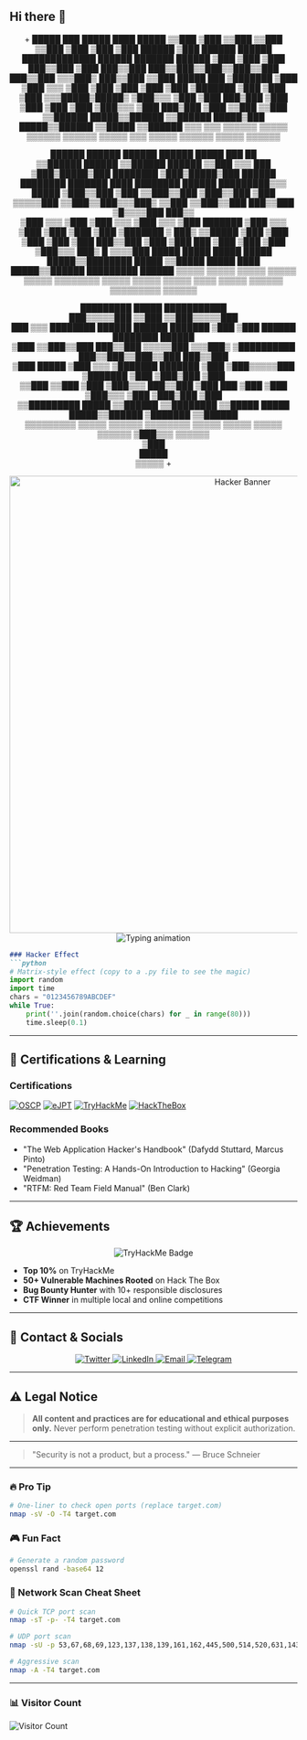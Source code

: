 ## Hi there 👋

<!--
**MrMartinezDeveloper/MrMartinezDeveloper** is a ✨ _special_ ✨ repository because its `README.md` (this file) appears on your GitHub profile.

Here are some ideas to get you started:

- 🔭 I’m currently working on ...
- 🌱 I’m currently learning ...
- 👯 I’m looking to collaborate on ...
- 🤔 I’m looking for help with ...
- 💬 Ask me about ...
- 📫 How to reach me: ...
- 😄 Pronouns: ...
- ⚡ Fun fact: ...
-->

<div align="center" color="green">
+                                                                                                                        
 █████   ███   █████          ████                                                 █████                                 
▒▒███   ▒███  ▒▒███          ▒▒███                                                ▒▒███                                  
 ▒███   ▒███   ▒███   ██████  ▒███   ██████   ██████  █████████████    ██████     ███████    ██████                      
 ▒███   ▒███   ▒███  ███▒▒███ ▒███  ███▒▒███ ███▒▒███▒▒███▒▒███▒▒███  ███▒▒███   ▒▒▒███▒    ███▒▒███                     
 ▒▒███  █████  ███  ▒███████  ▒███ ▒███ ▒▒▒ ▒███ ▒███ ▒███ ▒███ ▒███ ▒███████      ▒███    ▒███ ▒███                     
  ▒▒▒█████▒█████▒   ▒███▒▒▒   ▒███ ▒███  ███▒███ ▒███ ▒███ ▒███ ▒███ ▒███▒▒▒       ▒███ ███▒███ ▒███                     
    ▒▒███ ▒▒███     ▒▒██████  █████▒▒██████ ▒▒██████  █████▒███ █████▒▒██████      ▒▒█████ ▒▒██████                      
     ▒▒▒   ▒▒▒       ▒▒▒▒▒▒  ▒▒▒▒▒  ▒▒▒▒▒▒   ▒▒▒▒▒▒  ▒▒▒▒▒ ▒▒▒ ▒▒▒▒▒  ▒▒▒▒▒▒        ▒▒▒▒▒   ▒▒▒▒▒▒                       
                                                                                                                        
                                                                                                                        
                                                                                                                        
 ██████   ██████           ██████   ██████                      █████     ███                                  ██        
▒▒██████ ██████           ▒▒██████ ██████                      ▒▒███     ▒▒▒                                  ███        
 ▒███▒█████▒███  ████████  ▒███▒█████▒███   ██████   ████████  ███████   ████  ████████    ██████   █████████▒▒▒   █████ 
 ▒███▒▒███ ▒███ ▒▒███▒▒███ ▒███▒▒███ ▒███  ▒▒▒▒▒███ ▒▒███▒▒███▒▒▒███▒   ▒▒███ ▒▒███▒▒███  ███▒▒███ ▒█▒▒▒▒███      ███▒▒  
 ▒███ ▒▒▒  ▒███  ▒███ ▒▒▒  ▒███ ▒▒▒  ▒███   ███████  ▒███ ▒▒▒   ▒███     ▒███  ▒███ ▒███ ▒███████  ▒   ███▒      ▒▒█████ 
 ▒███      ▒███  ▒███      ▒███      ▒███  ███▒▒███  ▒███       ▒███ ███ ▒███  ▒███ ▒███ ▒███▒▒▒     ███▒   █     ▒▒▒▒███
 █████     █████ █████     █████     █████▒▒████████ █████      ▒▒█████  █████ ████ █████▒▒██████   █████████     ██████ 
▒▒▒▒▒     ▒▒▒▒▒ ▒▒▒▒▒     ▒▒▒▒▒     ▒▒▒▒▒  ▒▒▒▒▒▒▒▒ ▒▒▒▒▒        ▒▒▒▒▒  ▒▒▒▒▒ ▒▒▒▒ ▒▒▒▒▒  ▒▒▒▒▒▒   ▒▒▒▒▒▒▒▒▒     ▒▒▒▒▒▒  
                                                                                                                        
                                                                                                                        
                                                                                                                        
   █████████                                █████       ███████████                                                      
  ███▒▒▒▒▒███                              ▒▒███       ▒▒███▒▒▒▒▒███                                                     
 ███     ▒▒▒  ████████   ██████   ██████   ███████      ▒███    ▒███   ██████  ████████   ██████                         
▒███         ▒▒███▒▒███ ███▒▒███ ▒▒▒▒▒███ ▒▒▒███▒       ▒██████████   ███▒▒███▒▒███▒▒███ ███▒▒███                        
▒███    █████ ▒███ ▒▒▒ ▒███████   ███████   ▒███        ▒███▒▒▒▒▒███ ▒███████  ▒███ ▒███▒███ ▒███                        
▒▒███  ▒▒███  ▒███     ▒███▒▒▒   ███▒▒███   ▒███ ███    ▒███    ▒███ ▒███▒▒▒   ▒███ ▒███▒███ ▒███                        
 ▒▒█████████  █████    ▒▒██████ ▒▒████████  ▒▒█████     █████   █████▒▒██████  ▒███████ ▒▒██████                         
  ▒▒▒▒▒▒▒▒▒  ▒▒▒▒▒      ▒▒▒▒▒▒   ▒▒▒▒▒▒▒▒    ▒▒▒▒▒     ▒▒▒▒▒   ▒▒▒▒▒  ▒▒▒▒▒▒   ▒███▒▒▒   ▒▒▒▒▒▒                          
                                                                               ▒███                                      
                                                                               █████                                     
                                                                              ▒▒▒▒▒                                      +

</div>



<div align="center">
  <img src="https://i.imgur.com/ejemplo.jpg" alt="Hacker Banner" width="800" />
</div>

<div align="center">
  <img src="https://readme-typing-svg.demolab.com?font=Fira+Code&weight=600&size=24&duration=3000&pause=1000&color=00FF00&center=true&vCenter=true&width=435&lines=Ethical+Hacker;Penetration+Tester;Red+Team+Member;Bug+Bounty+Hunter" alt="Typing animation" />
</div>

```markdown
### Hacker Effect
```python
# Matrix-style effect (copy to a .py file to see the magic)
import random
import time
chars = "0123456789ABCDEF"
while True:
    print(''.join(random.choice(chars) for _ in range(80)))
    time.sleep(0.1)
```

---

## 🎯 Certifications & Learning

### Certifications
[![OSCP](https://img.shields.io/badge/OSCP-Offensive_Security-FF0000?style=for-the-badge&logo=offensive-security&logoColor=white)](https://www.offensive-security.com/pwk-oscp/)
[![eJPT](https://img.shields.io/badge/eJPT-eLearnSecurity-0078D4?style=for-the-badge&logo=elearnsecurity&logoColor=white)](https://www.elearnsecurity.com/course/junior_penetration_tester/)
[![TryHackMe](https://img.shields.io/badge/TryHackMe-212C42?style=for-the-badge&logo=tryhackme&logoColor=white)](https://tryhackme.com/)
[![HackTheBox](https://img.shields.io/badge/HackTheBox-9FEF00?style=for-the-badge&logo=hackthebox&logoColor=black)](https://www.hackthebox.com/)

### Recommended Books
- "The Web Application Hacker's Handbook" (Dafydd Stuttard, Marcus Pinto)
- "Penetration Testing: A Hands-On Introduction to Hacking" (Georgia Weidman)
- "RTFM: Red Team Field Manual" (Ben Clark)

---

## 🏆 Achievements

<div align="center">
  <img src="https://tryhackme-badges.s3.amazonaws.com/tuusuario.png" alt="TryHackMe Badge" />
</div>

- **Top 10%** on TryHackMe
- **50+ Vulnerable Machines Rooted** on Hack The Box
- **Bug Bounty Hunter** with 10+ responsible disclosures
- **CTF Winner** in multiple local and online competitions

---

## 📢 Contact & Socials

<div align="center">
  <a href="https://twitter.com/tuusuario">
    <img src="https://img.shields.io/badge/Twitter-1DA1F2?style=for-the-badge&logo=twitter&logoColor=white" alt="Twitter" />
  </a>
  <a href="https://www.linkedin.com/in/tuperfil">
    <img src="https://img.shields.io/badge/LinkedIn-0077B5?style=for-the-badge&logo=linkedin&logoColor=white" alt="LinkedIn" />
  </a>
  <a href="mailto:tucorreo@example.com">
    <img src="https://img.shields.io/badge/Email-D14836?style=for-the-badge&logo=gmail&logoColor=white" alt="Email" />
  </a>
  <a href="https://t.me/tuusuario">
    <img src="https://img.shields.io/badge/Telegram-2CA5E0?style=for-the-badge&logo=telegram&logoColor=white" alt="Telegram" />
  </a>
</div>

---

## ⚠️ Legal Notice

> **All content and practices are for educational and ethical purposes only.**
> Never perform penetration testing without explicit authorization.

---

> "Security is not a product, but a process." — Bruce Schneier

---

### 🔥 Pro Tip
```bash
# One-liner to check open ports (replace target.com)
nmap -sV -O -T4 target.com
```

### 🎮 Fun Fact
```bash
# Generate a random password
openssl rand -base64 12
```

### 📡 Network Scan Cheat Sheet
```bash
# Quick TCP port scan
nmap -sT -p- -T4 target.com

# UDP port scan
nmap -sU -p 53,67,68,69,123,137,138,139,161,162,445,500,514,520,631,1434,1900,4500,5353 target.com

# Aggressive scan
nmap -A -T4 target.com
```

---

### 📊 Visitor Count
![Visitor Count](https://profile-counter.glitch.me/tuusuario/count.svg)
```
